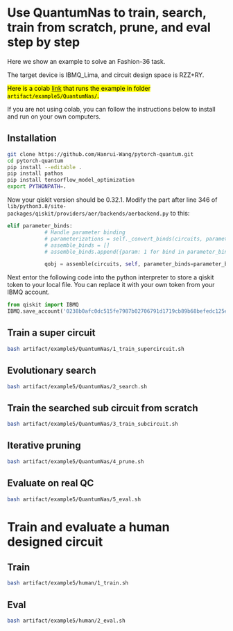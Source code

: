 # Use QuantumNas to train, search, train from scratch, prune, and eval step by step

Here we show an example to solve an Fashion-36 task.

The target device is IBMQ_Lima, and circuit design space is RZZ+RY. 

<mark>Here is a colab [link](https://colab.research.google.com/drive/1cOS87lFJlYxxl81sWhbNbpFEqtpdsJnc?usp=sharing) that runs the example in folder `artifact/example5/QuantumNas/`.</mark>

If you are not using colab, you can follow the instructions below to install and run on your own computers.

## Installation
```bash
git clone https://github.com/Hanrui-Wang/pytorch-quantum.git
cd pytorch-quantum
pip install --editable .
pip install pathos
pip install tensorflow_model_optimization
export PYTHONPATH=.
```

Now your qiskit version should be 0.32.1. Modify the part after line 346 of `lib/python3.8/site-packages/qiskit/providers/aer/backends/aerbackend.py` to this:
```python
elif parameter_binds:
            # Handle parameter binding
            # parameterizations = self._convert_binds(circuits, parameter_binds)
            # assemble_binds = []
            # assemble_binds.append({param: 1 for bind in parameter_binds for param in bind})

            qobj = assemble(circuits, self, parameter_binds=parameter_binds)
```

Next entor the following code into the python interpreter to store a qiskit token to your local file. You can replace it with your own token from your IBMQ account.
```python
from qiskit import IBMQ
IBMQ.save_account('0238b0afc0dc515fe7987b02706791d1719cb89b68befedc125eded0607e6e9e9f26d3eed482f66fdc45fdfceca3aab2edb9519d96b39e9c78040194b86e7858', overwrite=True)
```

## Train a super circuit
```bash
bash artifact/example5/QuantumNas/1_train_supercircuit.sh
```

## Evolutionary search
```bash
bash artifact/example5/QuantumNas/2_search.sh
```

## Train the searched sub circuit from scratch
```bash
bash artifact/example5/QuantumNas/3_train_subcircuit.sh
```

## Iterative pruning
```bash
bash artifact/example5/QuantumNas/4_prune.sh
```

## Evaluate on real QC
```bash
bash artifact/example5/QuantumNas/5_eval.sh
```

# Train and evaluate a human designed circuit


## Train
```bash
bash artifact/example5/human/1_train.sh
```

## Eval
```bash
bash artifact/example5/human/2_eval.sh
```